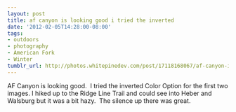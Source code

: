 ```yaml
---
layout: post
title: af canyon is looking good i tried the inverted
date: '2012-02-05T14:28:00-08:00'
tags:
- outdoors
- photography
- American Fork
- Winter
tumblr_url: http://photos.whitepinedev.com/post/17118168067/af-canyon-is-looking-good-i-tried-the-inverted
---
```

AF Canyon is looking good.  I tried the inverted Color Option for the first two images. I hiked up to the Ridge Line Trail and could see into Heber and Walsburg but it was a bit hazy.  The silence up there was great. 
